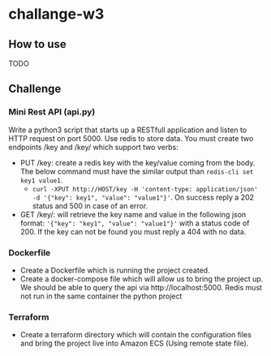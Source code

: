 # challange-w3

## How to use
TODO

## Challenge

### Mini Rest API (api.py)
Write a python3 script that starts up a RESTfull application and listen to HTTP request on port 5000. Use redis to store data.
You must create two endpoints /key and /key/<KEY> which support two verbs:
- PUT /key: create a redis key with the key/value coming from the body. The below command must have the similar output than `redis-cli set key1 value1`.
    - `curl -XPUT http://HOST/key -H 'content-type: application/json' -d '{"key": key1", "value": "value1"}'`. On success reply a 202 status and 500 in case of an error.
- GET /key/<KEY>: will retrieve the key name and value in the following json format: `'{"key": "key1", "value": "value1"}'` with a status code of 200. If the key can not be found
you must reply a 404 with no data.

### Dockerfile

- Create a Dockerfile which is running the project created.
- Create a docker-compose file which will allow us to bring the project up. We should be able to query the api via http://localhost:5000. Redis must not run in the same container
the python project

### Terraform
- Create a terraform directory which will contain the configuration files and bring the project live into Amazon ECS (Using remote state file).
